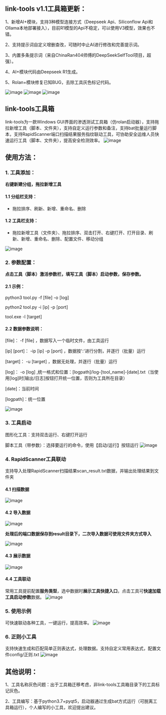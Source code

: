 ## link-tools v1.1工具箱更新：
1、新增AI+模块，支持3种模型连接方式（Deepseek Api、Siliconflow Api和Ollama本地部署接入），目前R1模型的Api不稳定，可以使用V3模型，效果也不错。

2、支持提示词自定义增删查改，可随时中止AI进行修改和完善提示词。

3、内置多条提示词（来自ChinaRan404师傅的DeepSeekSelfTool项目，超强）。

4、AI+模块代码由Deepseek R1生成。

5、Rolan+模块修复已知BUG，去除工具灰色标记代码。

![image](https://github.com/user-attachments/assets/37d669c2-8e1c-4817-b97e-7f6ccf9c0537)
![image](https://github.com/user-attachments/assets/794fe439-8c16-4db0-800c-a07b82a1530e)
![image](https://github.com/user-attachments/assets/ecba6fe9-7c37-444c-9d4c-45cce258308a)

## link-tools工具箱

link-tools为一款Windows GUI界面的渗透测试工具箱（仿rolan启动器），支持拖拉新增工具（脚本、文件夹），支持自定义运行参数和备注，支持bat批量运行脚本，支持RapidScanner端口扫描结果服务指纹联动工具，可协助安全运维人员快速运行工具（脚本、文件夹），提高安全检测效率。
![image](https://github.com/user-attachments/assets/5f12f86c-4527-4b7a-af30-bf3e12f08665)
## 使用方法：

### 1. 工具添加：

**右键新建分组，拖拉新增工具**

#### 1.1 分组栏支持：

- 拖拉排序、刷新、新增、重命名、删除

#### 1.2 工具栏支持：

- 拖拉新增工具（文件夹）、拖拉排序、双击打开、右键打开、打开目录、刷新、新增、重命名、删除、配置文件、移动分组

![image](https://github.com/user-attachments/assets/5e365e08-804e-4e50-be83-58c2281509a7)

### 2. 参数配置：

**点击工具（脚本）激活参数栏，填写工具（脚本）启动参数，保存参数。**

#### 2.1 示例：

python3 tool.py -f [file] -o [log]

python2 tool.py -i [ip] -p [port]

tool.exe -l [target]

#### 2.2 数据参数说明：

[file]： -f [file] ，数据写入一个临时文件，由工具运行

[ip] [port]： -ip [ip] -p [port] ，数据按':'进行分割，并逐行（批量）运行

[target]： -u [target] ，数据无处理，并逐行（批量）运行

[log]： -o [log] ,统一格式和位置：[logpath]/log-[tool_name]-[date].txt（当使用[log]时[输出/日志]按钮打开统一位置，否则为工具所在目录）

[date]：当前时间

[logpath]：统一位置

![image](https://github.com/user-attachments/assets/83bdd62d-f456-4f24-bbe6-765c1e009f98)

### 3. 工具启动

图形化工具：支持双击运行、右键打开运行

脚本工具（带参数）：选择要运行的命令，使用【启动/运行】按钮运行
![image](https://github.com/user-attachments/assets/0f216f9c-a552-4bea-bc42-57caf34f6fde)

### 4. RapidScanner工具联动

支持导入处理RapidScanner扫描结果scan_result.txt数据，并输出处理结果到文件夹

#### 4.1 扫描数据
![image](https://github.com/user-attachments/assets/a789dd9a-9f76-4070-88ef-17a7f5097360)


#### 4.2 导入数据
![image](https://github.com/user-attachments/assets/6bb0895f-9035-4ea6-930b-4f4291f805c5)

**处理后的端口数据保存到result目录下，二次导入数据可使用文件夹方式导入**

![image](https://github.com/user-attachments/assets/39a791b8-cf64-4dc0-9f8e-5abb98ab372f)
#### 4.3 展示数据
![image](https://github.com/user-attachments/assets/588129e6-0479-4024-996c-82ca968cf2b0)


#### 4.4 工具联动
常用工具提前配置**服务类型**，选中数据时**展示工具快捷入口**，点击工具可**快速加载工具启动参数**数据。
![image](https://github.com/user-attachments/assets/63dbe486-ef37-4c0e-8a88-7a2763de8ecc)

### 5. 使用示例

可快速联动各种工具，一键运行，提高效率。
![image](https://github.com/user-attachments/assets/c0ed33cd-adbe-4d88-aa11-42f5328f4a53)

### 6. 正则小工具

支持快速生成和匹配简单正则表达式，处理数据。支持自定义常用表达式，配置文件config/正则.txt
![image](https://github.com/user-attachments/assets/2edf0b44-c516-4b03-a3bd-0c92b477e57b)

## 其他说明：

1、工具名称灰色问题：出于工具箱迁移考虑，非link-tools工具箱目录下的工具标记灰色。

2、工具编写：基于python3.7+pyqt5，启动器通过生成bat方式运行（可脱离工具箱运行），个人编写的小工具，欢迎提出建议。
